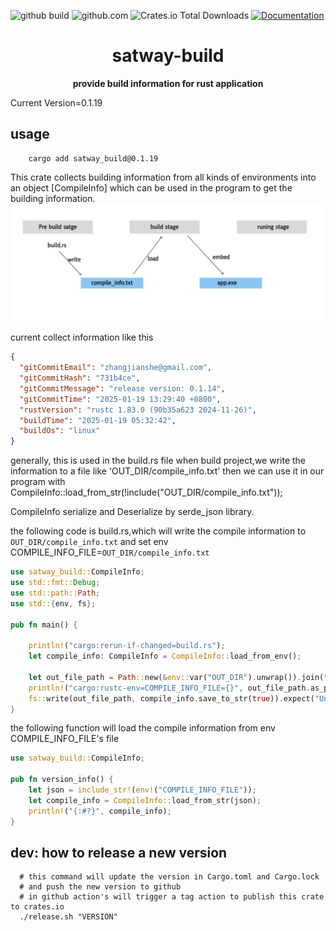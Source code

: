 ![github build](https://github.com/zhangjianshe/satway-build-info/actions/workflows/rust.yml/badge.svg)
![github.com](https://img.shields.io/github/license/zhangjianshe/satway-build-info)
![Crates.io Total Downloads](https://img.shields.io/crates/d/satway_build)
[![Documentation](https://docs.rs/satway_build/badge.svg)](https://docs.rs/crate/satway_build/latest)


<div align="center">
  <h1>satway-build</h1>
  <p>
    <strong>provide build information for rust application</strong>
  </p>
</div>

Current Version=0.1.19

## usage

```shell
    cargo add satway_build@0.1.19
```

 This crate collects building information from all kinds of environments into an object [CompileInfo]
 which can be used in the program to get the building information. 
![information flow](doc/information_flow.png)
 
 current collect information like this
```json
{
  "gitCommitEmail": "zhangjianshe@gmail.com",
  "gitCommitHash": "731b4ce",
  "gitCommitMessage": "release version: 0.1.14",
  "gitCommitTime": "2025-01-19 13:29:40 +0800",
  "rustVersion": "rustc 1.83.0 (90b35a623 2024-11-26)",
  "buildTime": "2025-01-19 05:32:42",
  "buildOs": "linux"
}
```
 generally, this is used in the build.rs file
 when build project,we write the information to a file like 'OUT_DIR/compile_info.txt'
 then we can use it in our program with
 CompileInfo::load_from_str(!include("OUT_DIR/compile_info.txt"));

 CompileInfo serialize and Deserialize by serde_json library.

the following code is build.rs,which will write the compile information to `OUT_DIR/compile_info.txt`
and set env COMPILE_INFO_FILE=`OUT_DIR/compile_info.txt`
```rust
use satway_build::CompileInfo;
use std::fmt::Debug;
use std::path::Path;
use std::{env, fs};

pub fn main() {

    println!("cargo:rerun-if-changed=build.rs");
    let compile_info: CompileInfo = CompileInfo::load_from_env();

    let out_file_path = Path::new(&env::var("OUT_DIR").unwrap()).join("compile_info.txt");
    println!("cargo:rustc-env=COMPILE_INFO_FILE={}", out_file_path.as_path().to_str().unwrap());
    fs::write(out_file_path, compile_info.save_to_str(true)).expect("Unable to write file");
}
```
the following function will load the compile information from env COMPILE_INFO_FILE's file
```rust
use satway_build::CompileInfo;

pub fn version_info() {
    let json = include_str!(env!("COMPILE_INFO_FILE"));
    let compile_info = CompileInfo::load_from_str(json);
    println!("{:#?}", compile_info);
}
``` 


## dev: how to release a new version
```shell
  # this command will update the version in Cargo.toml and Cargo.lock
  # and push the new version to github
  # in github action's will trigger a tag action to publish this crate to crates.io
  ./release.sh "VERSION"
```